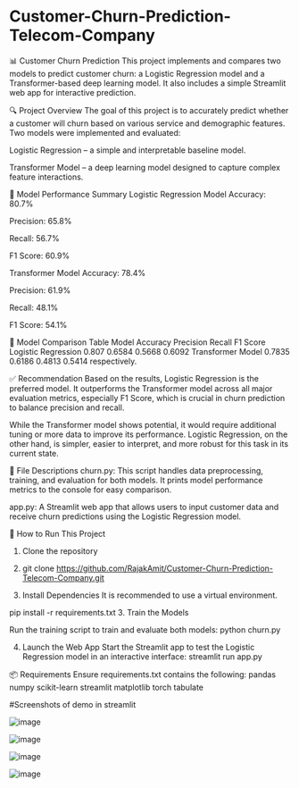 # Customer-Churn-Prediction-Telecom-Company


📊 Customer Churn Prediction
This project implements and compares two models to predict customer churn: a Logistic Regression model and a Transformer-based deep learning model. It also includes a simple Streamlit web app for interactive prediction.

🔍 Project Overview
The goal of this project is to accurately predict whether a customer will churn based on various service and demographic features. Two models were implemented and evaluated:

Logistic Regression – a simple and interpretable baseline model.

Transformer Model – a deep learning model designed to capture complex feature interactions.

🧪 Model Performance Summary
Logistic Regression Model
Accuracy: 80.7%

Precision: 65.8%

Recall: 56.7%

F1 Score: 60.9%

Transformer Model
Accuracy: 78.4%

Precision: 61.9%

Recall: 48.1%

F1 Score: 54.1%

🔎 Model Comparison Table
Model	Accuracy	Precision	Recall	F1 Score
Logistic Regression	0.807	0.6584	0.5668	0.6092
Transformer Model	0.7835	0.6186	0.4813	0.5414 respectively.

✅ Recommendation
Based on the results, Logistic Regression is the preferred model. It outperforms the Transformer model across all major evaluation metrics, especially F1 Score, which is crucial in churn prediction to balance precision and recall.

While the Transformer model shows potential, it would require additional tuning or more data to improve its performance. Logistic Regression, on the other hand, is simpler, easier to interpret, and more robust for this task in its current state.

📁 File Descriptions
churn.py:
This script handles data preprocessing, training, and evaluation for both models. It prints model performance metrics to the console for easy comparison.

app.py:
A Streamlit web app that allows users to input customer data and receive churn predictions using the Logistic Regression model.

🚀 How to Run This Project
1. Clone the repository
2. git clone https://github.com/RajakAmit/Customer-Churn-Prediction-Telecom-Company.git


3. Install Dependencies
It is recommended to use a virtual environment.


pip install -r requirements.txt
3. Train the Models

Run the training script to train and evaluate both models:
python churn.py

4. Launch the Web App
Start the Streamlit app to test the Logistic Regression model in an interactive interface:
streamlit run app.py


📦 Requirements
Ensure requirements.txt contains the following:
pandas
numpy
scikit-learn
streamlit
matplotlib
torch
tabulate


#Screenshots of demo in streamlit

![image](https://github.com/user-attachments/assets/55f6931f-972e-44c8-aa2a-da95723f87f0)

![image](https://github.com/user-attachments/assets/de6b85af-ca81-4bd1-9f0c-4d85723b5a95)

![image](https://github.com/user-attachments/assets/3f0efedd-7a21-4f8d-8099-b57cbcfb112f)

![image](https://github.com/user-attachments/assets/2ffc2588-2a49-4340-aee5-8b1ac7b21519)






